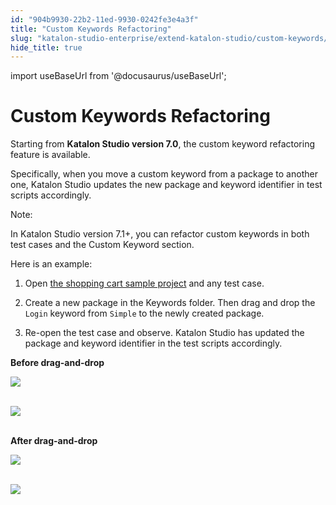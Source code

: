 ```yaml
---
id: "904b9930-22b2-11ed-9930-0242fe3e4a3f"
title: "Custom Keywords Refactoring"
slug: "katalon-studio-enterprise/extend-katalon-studio/custom-keywords/custom-keywords-refactoring"
hide_title: true
---
```

import useBaseUrl from '@docusaurus/useBaseUrl';


# <a id="id" class="anchor_top_offset"/><a id="ariaid-title1" class="anchor_top_offset"/>Custom Keywords Refactoring

<p xmlns="http://www.w3.org/1999/xhtml" className="p">Starting from <strong className="ph b">Katalon Studio version 7.0</strong>, the   custom keyword refactoring feature is available.</p> 
<p xmlns="http://www.w3.org/1999/xhtml" className="p">Specifically, when you move a custom keyword from a package to   another one, Katalon Studio updates the new package and keyword   identifier in test scripts accordingly.</p> 
<div xmlns="http://www.w3.org/1999/xhtml" className="note note note_note"><span className="note__title">Note:</span> 
  <p className="p">In Katalon Studio version 7.1+, you can refactor custom
    keywords in both test cases and the Custom Keyword section.</p>
</div>
<p xmlns="http://www.w3.org/1999/xhtml" className="p">Here is an example:</p> 
<ol xmlns="http://www.w3.org/1999/xhtml" className="ol"><li className="li">     <p className="p">Open <a className="xref" href="/docs/legacy/katalon-studio-enterprise/get-started/sample-projects/sample-webui-tests-project-with-data-driven-testing-shopping-cart-sample">the         shopping cart sample project</a> and any test case.</p>   </li><li className="li">     <p className="p">Create a new package in the Keywords folder. Then drag and drop       the <code className="ph codeph">Login</code> keyword from <code className="ph codeph">Simple</code> to the       newly created package.</p>   </li><li className="li">     <p className="p">Re-open the test case and observe. Katalon Studio has updated       the package and keyword identifier in the test scripts       accordingly.</p>   </li></ol> 
<p xmlns="http://www.w3.org/1999/xhtml" className="p">   <strong className="ph b">Before drag-and-drop</strong> </p> 
<p xmlns="http://www.w3.org/1999/xhtml" className="p">   <img className="image" src={useBaseUrl("https://github.com/katalon-studio/docs-images/raw/master/katalon-studio/docs/custom-keyword-refactor/package-bf.png")} /><br /><br /> </p> 
<p xmlns="http://www.w3.org/1999/xhtml" className="p">   <img className="image" src={useBaseUrl("https://github.com/katalon-studio/docs-images/raw/master/katalon-studio/docs/custom-keyword-refactor/identifier-bf.png")} /><br /><br /> </p> 
<p xmlns="http://www.w3.org/1999/xhtml" className="p">   <strong className="ph b">After drag-and-drop</strong> </p> 
<p xmlns="http://www.w3.org/1999/xhtml" className="p">   <img className="image" src={useBaseUrl("https://github.com/katalon-studio/docs-images/raw/master/katalon-studio/docs/custom-keyword-refactor/package-aft.png")} /><br /><br /> </p> 
<p xmlns="http://www.w3.org/1999/xhtml" className="p">   <img className="image" src={useBaseUrl("https://github.com/katalon-studio/docs-images/raw/master/katalon-studio/docs/custom-keyword-refactor/identifier-aft.png")} /><br /><br /> </p> 
